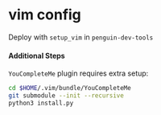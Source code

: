 # vim config

Deploy with `setup_vim` in `penguin-dev-tools`

#### Additional Steps

`YouCompleteMe` plugin requires extra setup:
```sh
cd $HOME/.vim/bundle/YouCompleteMe
git submodule --init --recursive
python3 install.py
```
